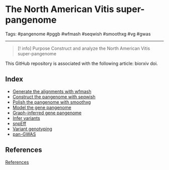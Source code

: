 # The North American Vitis super-pangenome
Tags: #pangenome #pggb #wfmash #seqwish #smoothxg  #vg #gwas 

***

> [! info] Purpose
> Construct and analyze the North American Vitis super-pangenome

This GitHub repository is associated with the following article: biorxiv doi.

## Index

- [Generate the alignments with wfmash](0.02_PGGB_wfmash.md)
- [Construct the pangenome with seqwish](0.03_PGGB_seqwish.md)
- [Polish the pangenome with smoothxg](0.04_PGGB_smoothxg.md)
- [Model the gene pangenome](0.05_modeling.md)
- [Graph-inferred gene pangenome](0.06_gene_pangenome.md)
- [Infer variants](0.07_infer_variants.md)
- [snpEff](0.08_snpEff.md)
- [Variant genotyping](0.09_variant_genotyping.md)
- [pan-GWAS](0.10_pan_GWAS.md)

## References
[References](0.01_References.md)


